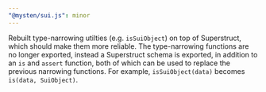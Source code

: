 ```yaml
---
"@mysten/sui.js": minor
---
```


Rebuilt type-narrowing utilties (e.g. `isSuiObject`) on top of Superstruct, which should make them more reliable.
The type-narrowing functions are no longer exported, instead a Superstruct schema is exported, in addition to an `is` and `assert` function, both of which can be used to replace the previous narrowing functions. For example, `isSuiObject(data)` becomes `is(data, SuiObject)`.
